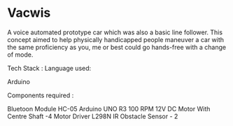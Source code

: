 # Vacwis
A voice automated prototype car which was also a basic line follower. This concept aimed to help physically handicapped people maneuver a car with the same proficiency as you, me or best could go hands-free with a change of mode.

Tech Stack :
Language used:

Arduino

Components required :

Bluetoon Module HC-05
Arduino UNO R3
100 RPM 12V DC Motor With Centre Shaft -4
Motor Driver L298N
IR Obstacle Sensor - 2


